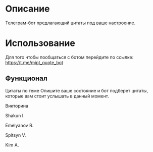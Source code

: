 # Описание

Телеграм-бот предлагающий цитаты под ваше настроение.

# Использование
Для того чтобы пообщаться с ботом перейдите по ссылке: https://t.me/mipt_quote_bot

## Функционал

Цитаты по теме
Опишите ваше состояние и бот подберет цитаты, которые вам стоит услышать в данный момент.


Викторина 




Shakun I.

Emelyanov R.

Spitsyn V.

Kim A.
